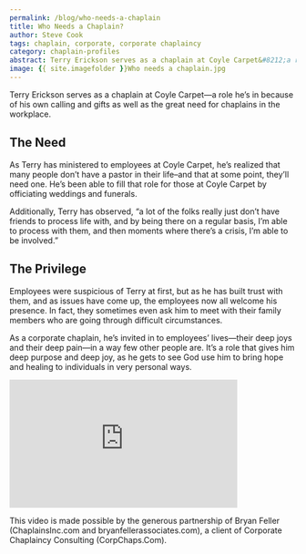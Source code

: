 ```yaml
---
permalink: /blog/who-needs-a-chaplain
title: Who Needs a Chaplain? 
author: Steve Cook
tags: chaplain, corporate, corporate chaplaincy
category: chaplain-profiles
abstract: Terry Erickson serves as a chaplain at Coyle Carpet&#8212;a role he&#8217;s in because of his own calling and gifts as well as the great need for chaplains in the workplace.
image: {{ site.imagefolder }}Who needs a chaplain.jpg
---
```

Terry Erickson serves as a chaplain at Coyle Carpet&#8212;a role he&#8217;s in because of his own calling and gifts as well as the great need for chaplains in the workplace.

## The Need

As Terry has ministered to employees at Coyle Carpet, he&#8217;s realized that many people don&#8217;t have a pastor in their life&#8211;and that at some point, they&#8217;ll need one. He&#8217;s been able to fill that role for those at Coyle Carpet by officiating weddings and funerals.

Additionally, Terry has observed, “a lot of the folks really just don’t have friends to process life with, and by being there on a regular basis, I’m able to process with them, and then moments where there’s a crisis, I’m able to be involved.”

## The Privilege

Employees were suspicious of Terry at first, but as he has built trust with them, and as issues have come up, the employees now all welcome his presence. In fact, they sometimes even ask him to meet with their family members who are going through difficult circumstances.

As a corporate chaplain, he&#8217;s invited in to employees&#8217; lives&#8212;their deep joys and their deep pain&#8212;in a way few other people are. It&#8217;s a role that gives him deep purpose and deep joy, as he gets to see God use him to bring hope and healing to individuals in very personal ways.

<iframe src="http://player.vimeo.com/video/28417103?title=0&amp;byline=0&amp;portrait=0&amp;color=ffffff" frameborder="0" width="400" height="225"></iframe>

This video is made possible by the generous partnership of Bryan Feller (ChaplainsInc.com and bryanfellerassociates.com), a client of Corporate Chaplaincy Consulting (CorpChaps.Com).
